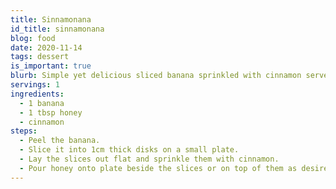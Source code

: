 ```yaml
---
title: Sinnamonana
id_title: sinnamonana
blog: food
date: 2020-11-14
tags: dessert
is_important: true
blurb: Simple yet delicious sliced banana sprinkled with cinnamon served with honey.
servings: 1
ingredients:
  - 1 banana
  - 1 tbsp honey
  - cinnamon
steps:
  - Peel the banana.
  - Slice it into 1cm thick disks on a small plate.
  - Lay the slices out flat and sprinkle them with cinnamon.
  - Pour honey onto plate beside the slices or on top of them as desired.
---
```

